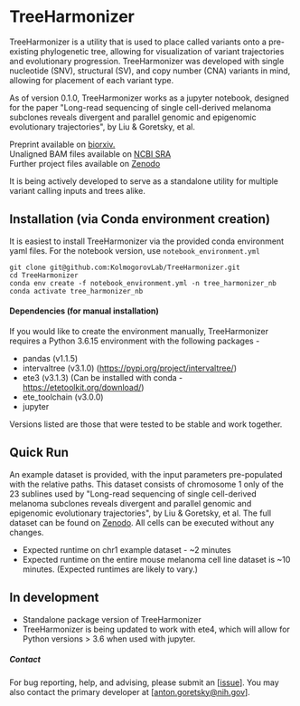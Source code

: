 # TreeHarmonizer

TreeHarmonizer is a utility that is used to place called variants onto a pre-existing phylogenetic tree, allowing for visualization of variant trajectories and evolutionary progression. TreeHarmonizer was developed with single nucleotide (SNV), structural (SV), and copy number (CNA) variants in mind, allowing for placement of each variant type.

As of version 0.1.0, TreeHarmonizer works as a jupyter notebook, designed for the paper "Long-read sequencing of single cell-derived melanoma subclones reveals divergent and parallel genomic and epigenomic evolutionary trajectories", by Liu & Goretsky, et al. 

Preprint available on [biorxiv.](https://www.biorxiv.org/content/10.1101/2025.08.28.672865v1) \
Unaligned BAM files available on [NCBI SRA](https://www.ncbi.nlm.nih.gov/bioproject/1307171) \
Further project files available on [Zenodo](https://doi.org/10.5281/zenodo.16883901)

It is being actively developed to serve as a standalone utility for multiple variant calling inputs and trees alike.

## Installation (via Conda environment creation)

It is easiest to install TreeHarmonizer via the provided conda environment yaml files.
For the notebook version, use `notebook_environment.yml`

```
git clone git@github.com:KolmogorovLab/TreeHarmonizer.git
cd TreeHarmonizer
conda env create -f notebook_environment.yml -n tree_harmonizer_nb
conda activate tree_harmonizer_nb
```

#### Dependencies (for manual installation)

If you would like to create the environment manually, TreeHarmonizer requires a Python 3.6.15 environment with the following packages -
* pandas (v1.1.5)
* intervaltree (v3.1.0) (https://pypi.org/project/intervaltree/)
* ete3 (v3.1.3) (Can be installed with conda - https://etetoolkit.org/download/)
* ete_toolchain (v3.0.0)
* jupyter

Versions listed are those that were tested to be stable and work together.

## Quick Run

An example dataset is provided, with the input parameters pre-populated with the relative paths. This dataset consists of chromosome 1 only of the 23 sublines used by "Long-read sequencing of single cell-derived melanoma subclones reveals divergent and parallel genomic and epigenomic evolutionary trajectories", by Liu & Goretsky, et al. The full dataset can be found on [Zenodo](https://doi.org/10.5281/zenodo.16883901). All cells can be executed without any changes.

* Expected runtime on chr1 example dataset - ~2 minutes
* Expected runtime on the entire mouse melanoma cell line dataset is ~10 minutes.
(Expected runtimes are likely to vary.)

## In development
* Standalone package version of TreeHarmonizer
* TreeHarmonizer is being updated to work with ete4, which will allow for Python versions > 3.6 when used with jupyter.

##### Contact

For bug reporting, help, and advising, please submit an [[issue](https://github.com/KolmogorovLab/TreeHarmonizer/issues)]. You may also contact the primary developer at [[anton.goretsky@nih.gov](mailto:anton.goretsky@nih.gov)].
